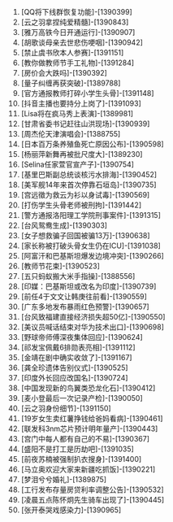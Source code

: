 
1. [QQ将下线群恢复功能]-[1390399]
1. [云之羽拿捏纯爱精髓]-[1390843]
1. [雅万高铁今日开通运行]-[1390907]
1. [胡歌谈母亲去世悲伤哽咽]-[1390942]
1. [禁止虞书欣本人参赛]-[1391151]
1. [教你做教师节手工礼物]-[1391284]
1. [房价会大跌吗]-[1390392]
1. [量子纠缠再获突破]-[1389788]
1. [官方通报教师打碎小学生头骨]-[1391148]
1. [抖音主播也要持分上岗了]-[1391093]
1. [Lisa将在疯马秀上表演]-[1389981]
1. [甘肃省委书记赶往山洪现场]-[1390939]
1. [周杰伦天津演唱会]-[1388755]
1. [日本百万条养殖鱼死亡原因公布]-[1390598]
1. [杨丽萍新舞再被批尺度大]-[1389230]
1. [Selina任家萱官宣产子]-[1390754]
1. [基里巴斯副总统谈核污水排海]-[1390452]
1. [美军舰14年来首次停靠石垣岛]-[1390735]
1. [宫远徵为救云为衫以身试毒]-[1390569]
1. [打伤学生头骨老师被刑拘]-[1391442]
1. [警方通报洛阳理工学院刑事案件]-[1391315]
1. [台风鸳鸯生成]-[1390303]
1. [女子想救骗子回国被骗13万]-[1390638]
1. [家长称被打破头骨女生仍在ICU]-[1391038]
1. [阿富汗和巴基斯坦爆发边境冲突]-[1390266]
1. [教师节花束]-[1390523]
1. [五只蚂蚁搬大米手指操]-[1388556]
1. [印媒：巴基斯坦或改名为印度]-[1390739]
1. [前任4于文文让韩庚往前看]-[1390559]
1. [广东多地发布暴雨红色预警]-[1390657]
1. [台风致福建直接经济损失超50亿]-[1390550]
1. [美议员喊话结束对华为技术出口]-[1390698]
1. [野球帝师傅深夜集体回应]-[1390624]
1. [祁发宝佩戴6排勋表亮相]-[1391112]
1. [金靖在剧中确实收敛了]-[1391167]
1. [龚全珍遗体告别仪式]-[1390525]
1. [印度外长回应改国名]-[1390724]
1. [中国发现新的鸟翼类恐龙化石]-[1390412]
1. [麦小登最后一次记录产检]-[1390050]
1. [云之羽身份细节]-[1391150]
1. [19岁女生卖红薯挣钱给爸妈看病]-[1390461]
1. [联发科3nm芯片预计明年量产]-[1390443]
1. [宫门中每人都有自己的不易]-[1390367]
1. [盛阳不是打工是历劫吧]-[1391035]
1. [前夜苏楠被强制扒衣搜身]-[1391400]
1. [马立奥欢迎大家来新疆吃抓饭]-[1390221]
1. [梦泪兮兮婚礼]-[1389875]
1. [工行发布存量房贷利率调整公告]-[1390532]
1. [凌晨五点陈怀炯先生骑车出现了]-[1390445]
1. [张开泰哭戏感染力]-[1390965]